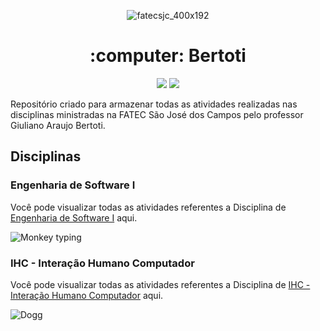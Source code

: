 <div align="center">
  
![fatecsjc_400x192](https://user-images.githubusercontent.com/71477357/161321048-dc637b2e-0314-4e07-b2f9-8cda9f653356.png)
 
<h1 align="center"> :computer: Bertoti </h1>
<p align="center">
  
<img src="http://img.shields.io/static/v1?label=STATUS&message=EM%20DESENVOLVIMENTO&color=GREEN&style=flat"/>
<img src="https://img.shields.io/badge/ÚLTIMA%20MODIFICAÇÃO-AGOSTO%20DE%202022-brightgreen&style=flat"/>
  
</div>

<p align="float">Repositório criado para armazenar todas as atividades realizadas nas disciplinas ministradas na FATEC São José dos Campos pelo professor Giuliano Araujo Bertoti.<p>

</div>

## Disciplinas

### Engenharia de Software I
Você pode visualizar todas as atividades referentes a Disciplina de [Engenharia de Software I](https://github.com/Lkduarte/Bertoti/tree/main/Engenharia%20de%20Software%20I)  aqui.
</p>
<img alt="Monkey typing" src="https://i.makeagif.com/media/3-24-2016/JrSj8G.gif"/>

### IHC - Interação Humano Computador
Você pode visualizar todas as atividades referentes a Disciplina de [IHC - Interação Humano Computador](https://github.com/Lkduarte/Bertoti/tree/main/IHC%20-%20Intera%C3%A7%C3%A3o%20Humano%20Computador)  aqui.

<img alt="Dogg" src="https://i0.wp.com/www.portaldodog.com.br/cachorros/wp-content/uploads/2014/08/tumblr_n06l2mXy1T1scjbypo1_500.gif?resize=450%2C246&ssl=1"/>